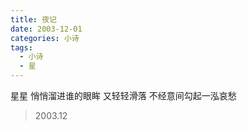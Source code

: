 ```yaml
---
title: 夜记
date: 2003-12-01
categories: 小诗
tags:
  - 小诗
  - 星
---
```


星星
悄悄溜进谁的眼眸<!--more-->
又轻轻滑落
不经意间勾起一泓哀愁

> 2003.12